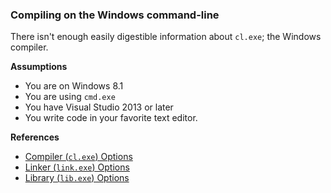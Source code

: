 ### Compiling on the Windows command-line

There isn't enough easily digestible information about `cl.exe`; the Windows compiler.

**Assumptions**

- You are on Windows 8.1
- You are using `cmd.exe`
- You have Visual Studio 2013 or later
- You write code in your favorite text editor.

**References**

- [Compiler (`cl.exe`) Options][cl]
- [Linker (`link.exe`) Options][link]
- [Library (`lib.exe`) Options][lib]

[cl]: https://msdn.microsoft.com/en-us/library/19z1t1wy(v=vs.120).aspx
[link]: https://msdn.microsoft.com/en-us/library/y0zzbyt4.aspx
[lib]: https://msdn.microsoft.com/en-us/library/0xb6w1f8.aspx